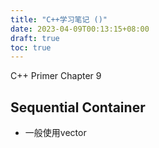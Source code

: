 ```yaml
---
title: "C++学习笔记 ()"
date: 2023-04-09T00:13:15+08:00
draft: true
toc: true
---
```


C++ Primer Chapter 9

## Sequential Container
- 一般使用vector
